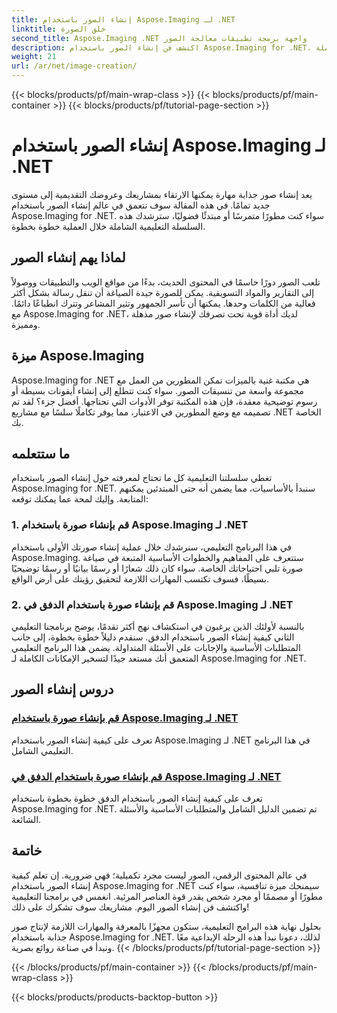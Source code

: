 ```yaml
---
title: إنشاء الصور باستخدام Aspose.Imaging لـ .NET
linktitle: خلق الصورة
second_title: Aspose.Imaging .NET واجهة برمجة تطبيقات معالجة الصور
description: اكتشف فن إنشاء الصور باستخدام Aspose.Imaging for .NET. تعلم كيفية صياغة صور مذهلة في هذه السلسلة التعليمية الشاملة.
weight: 21
url: /ar/net/image-creation/
---
```


{{< blocks/products/pf/main-wrap-class >}}
{{< blocks/products/pf/main-container >}}
{{< blocks/products/pf/tutorial-page-section >}}

# إنشاء الصور باستخدام Aspose.Imaging لـ .NET


يعد إنشاء صور جذابة مهارة يمكنها الارتقاء بمشاريعك وعروضك التقديمية إلى مستوى جديد تمامًا. في هذه المقالة سوف نتعمق في عالم إنشاء الصور باستخدام Aspose.Imaging for .NET. سواء كنت مطورًا متمرسًا أو مبتدئًا فضوليًا، سترشدك هذه السلسلة التعليمية الشاملة خلال العملية خطوة بخطوة.

## لماذا يهم إنشاء الصور

تلعب الصور دورًا حاسمًا في المحتوى الحديث، بدءًا من مواقع الويب والتطبيقات ووصولاً إلى التقارير والمواد التسويقية. يمكن للصورة جيدة الصياغة أن تنقل رسالة بشكل أكثر فعالية من الكلمات وحدها. يمكنها أن تأسر الجمهور وتثير المشاعر وتترك انطباعًا دائمًا. مع Aspose.Imaging for .NET، لديك أداة قوية تحت تصرفك لإنشاء صور مذهلة ومميزة.

## ميزة Aspose.Imaging

Aspose.Imaging for .NET هي مكتبة غنية بالميزات تمكن المطورين من العمل مع مجموعة واسعة من تنسيقات الصور. سواء كنت تتطلع إلى إنشاء أيقونات بسيطة أو رسوم توضيحية معقدة، فإن هذه المكتبة توفر الأدوات التي تحتاجها. أفضل جزء؟ لقد تم تصميمه مع وضع المطورين في الاعتبار، مما يوفر تكاملًا سلسًا مع مشاريع .NET الخاصة بك.

## ما ستتعلمه

تغطي سلسلتنا التعليمية كل ما تحتاج لمعرفته حول إنشاء الصور باستخدام Aspose.Imaging for .NET. سنبدأ بالأساسيات، مما يضمن أنه حتى المبتدئين يمكنهم المتابعة. وإليك لمحة عما يمكنك توقعه:

### 1. قم بإنشاء صورة باستخدام Aspose.Imaging لـ .NET
   في هذا البرنامج التعليمي، سنرشدك خلال عملية إنشاء صورتك الأولى باستخدام Aspose.Imaging. ستتعرف على المفاهيم والخطوات الأساسية المتبعة في صياغة صورة تلبي احتياجاتك الخاصة. سواء كان ذلك شعارًا أو رسمًا بيانيًا أو رسمًا توضيحيًا بسيطًا، فسوف تكتسب المهارات اللازمة لتحقيق رؤيتك على أرض الواقع.

### 2. قم بإنشاء صورة باستخدام الدفق في Aspose.Imaging لـ .NET
   بالنسبة لأولئك الذين يرغبون في استكشاف نهج أكثر تقدمًا، يوضح برنامجنا التعليمي الثاني كيفية إنشاء الصور باستخدام الدفق. سنقدم دليلاً خطوة بخطوة، إلى جانب المتطلبات الأساسية والإجابات على الأسئلة المتداولة. يضمن هذا البرنامج التعليمي المتعمق أنك مستعد جيدًا لتسخير الإمكانات الكاملة لـ Aspose.Imaging for .NET.

## دروس إنشاء الصور
### [قم بإنشاء صورة باستخدام Aspose.Imaging لـ .NET](./create-an-image/)
تعرف على كيفية إنشاء الصور باستخدام Aspose.Imaging لـ .NET في هذا البرنامج التعليمي الشامل.
### [قم بإنشاء صورة باستخدام الدفق في Aspose.Imaging لـ .NET](./create-image-using-stream/)
تعرف على كيفية إنشاء الصور باستخدام الدفق خطوة بخطوة باستخدام Aspose.Imaging for .NET. تم تضمين الدليل الشامل والمتطلبات الأساسية والأسئلة الشائعة.

## خاتمة

في عالم المحتوى الرقمي، الصور ليست مجرد تكميلية؛ فهي ضرورية. إن تعلم كيفية إنشاء الصور باستخدام Aspose.Imaging for .NET سيمنحك ميزة تنافسية، سواء كنت مطورًا أو مصممًا أو مجرد شخص يقدر قوة العناصر المرئية. انغمس في برامجنا التعليمية واكتشف فن إنشاء الصور اليوم. مشاريعك سوف تشكرك على ذلك!

بحلول نهاية هذه البرامج التعليمية، ستكون مجهزًا بالمعرفة والمهارات اللازمة لإنتاج صور جذابة باستخدام Aspose.Imaging for .NET. لذلك، دعونا نبدأ هذه الرحلة الإبداعية معًا ونبدأ في صناعة روائع بصرية.
{{< /blocks/products/pf/tutorial-page-section >}}

{{< /blocks/products/pf/main-container >}}
{{< /blocks/products/pf/main-wrap-class >}}

{{< blocks/products/products-backtop-button >}}
